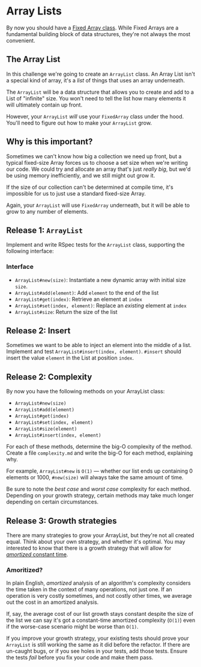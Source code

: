 # Array Lists

By now you should have a [Fixed Array class](../../../data-structures-array-challenge). While Fixed Arrays are a fundamental building block of data structures, they're not always the most convenient.

## The Array List

In this challenge we're going to create an `ArrayList` class. An Array List isn't a special kind of array, it's a _list_ of things that uses an array underneath.

The `ArrayList` will be a data structure that allows you to create and add to a List of "infinite" size. You won't need to tell the list how many elements it will ultimately contain up front.

However, your `ArrayList` _will_ use your `FixedArray` class under the hood. You'll need to figure out how to make your `ArrayList` grow.

## Why is this important?

Sometimes we can't know how big a collection we need up front, but a typical fixed-size Array forces us to choose a set size when we're writing our code. We could try and allocate an array that's just _really big_, but we'd be using memory inefficiently, and we still might out grow it.

If the size of our collection can't be determined at compile time, it's impossible for us to just use a standard fixed-size Array.

Again, your `ArrayList` will use `FixedArray` underneath, but it will be able to grow to any number of elements.

## Release 1: `ArrayList`

Implement and write RSpec tests for the `ArrayList` class, supporting the following interface:

### Interface
 - `ArrayList#new(size)`: Instantiate a new dynamic array with initial size `size`.
 - `ArrayList#add(element)`: Add `element` to the end of the list
 - `ArrayList#get(index)`: Retrieve an element at `index`
 - `ArrayList#set(index, element)`: Replace an _existing_ element at `index`
 - `ArrayList#size`: Return the size of the list


## Release 2: Insert

Sometimes we want to be able to inject an element into the middle of a list. Implement and test `ArrayList#insert(index, element)`. `#insert` should insert the value `element` in the List at position `index`.

## Release 2: Complexity

By now you have the following methods on your ArrayList class:

- `ArrayList#new(size)`
- `ArrayList#add(element)`
- `ArrayList#get(index)`
- `ArrayList#set(index, element)`
- `ArrayList#size(element)`
- `ArrayList#insert(index, element)`

For each of these methods, determine the big-O complexity of the method. Create a file `complexity.md` and write the big-O for each method, explaining why.

For example, `ArrayList#new` is `O(1)` — whether our list ends up containing 0 elements or 1000, `#new(size)` will always take the same amount of time.

Be sure to note the _best case_ and _worst case_ complexity for each method. Depending on your growth strategy, certain methods may take much longer depending on certain circumstances.

## Release 3: Growth strategies

There are many strategies to grow your ArrayList, but they're not all created equal. Think about your own strategy, and whether it's optimal. You may interested to know that there is a growth strategy that will allow for [_amortized_ constant time](http://en.wikipedia.org/wiki/Amortized_analysis).

### Amoritized?

In plain English, _amortized_ analysis of an algorithm's complexity considers the time taken in the context of many operations, not just one. If an operation is very costly sometimes, and not costly other times, we average out the cost in an amortized analysis.

If, say, the average cost of our list growth stays constant despite the size of the list we can say it's got a constant-time amortized complexity (`O(1)`) even if the worse-case scenario might be worse than `O(1)`.

If you improve your growth strategy, your existing tests should prove your `ArrayList` is still working the same as it did before the refactor. If there are un-caught bugs, or if you see holes in your tests, add those tests. Ensure the tests _fail_ before you fix your code and make them pass.
